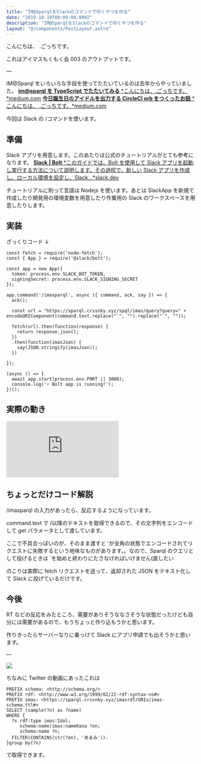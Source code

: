 ```yaml
---
title: "IM@SparqlをSlackのコマンドで叩くやつを作る"
date: "2019-10-19T09:00:00.000Z"
description: "IM@SparqlをSlackのコマンドで叩くやつを作る"
layout: "@/components/PostLayout.astro"
---
```


こんにちは、 .ごっちです。

これはアイマスもくもく会 003 のアウトプットです。

—

IM@Sparql をいろいろな手段を使ってたたいているのは去年からやっていました。
[**im@sparql を TypeScript でたたいてみる**
*こんにちは、.ごっちです。*medium.com](https://medium.com/@gggooottto/im-sparql%E3%82%92typescript%E3%81%A7%E3%81%9F%E3%81%9F%E3%81%84%E3%81%A6%E3%81%BF%E3%82%8B-e4610a827588)
[**今日誕生日のアイドルを出力する CircleCI orb をつくったお話**
*こんにちは、 .ごっちです。*medium.com](https://medium.com/@gggooottto/%E4%BB%8A%E6%97%A5%E8%AA%95%E7%94%9F%E6%97%A5%E3%81%AE%E3%82%A2%E3%82%A4%E3%83%89%E3%83%AB%E3%82%92%E5%87%BA%E5%8A%9B%E3%81%99%E3%82%8Bcircleci-orb%E3%82%92%E3%81%A4%E3%81%8F%E3%81%A3%E3%81%9F%E3%81%8A%E8%A9%B1-fff413118a40)

今回は Slack の /コマンドを使います。

## 準備

Slack アプリを用意します。このあたりは公式のチュートリアルがとても参考になります。
[**Slack | Bolt**
*このガイドでは、Bolt を使用して Slack アプリを起動し実行する方法について説明します。その過程で、新しい Slack アプリを作成し、ローカル環境を設定し、Slack…*slack.dev](https://slack.dev/bolt/ja-jp/tutorial/getting-started)

チュートリアルに則って言語は Nodejs を使います。あとは SlackApp を新規で作成したり開発用の環境変数を用意したり作業用の Slack のワークスペースを用意したりします。

## 実装

ざっくりコード ↓

    const fetch = require('node-fetch');
    const { App } = require('@slack/bolt');

    const app = new App({
      token: process.env.SLACK_BOT_TOKEN,
      signingSecret: process.env.SLACK_SIGNING_SECRET
    });

    app.command('/imasparql', async ({ command, ack, say }) => {
      ack();

      const url = "https://sparql.crssnky.xyz/spql/imas/query?query=" + encodeURIComponent(command.text.replace("`", "").replace("`", ""));

      fetch(url).then(function(response) {
        return response.json();
      })
      .then(function(imasJson) {
        say(JSON.stringify(imasJson));
      })

    });

    (async () => {
      await app.start(process.env.PORT || 3000);
      console.log('⚡️ Bolt app is running!');
    })();

## 実際の動き

<iframe src="https://medium.com/media/2ae35e3645829c32cacfd50d67423204" frameborder=0></iframe>

## ちょっとだけコード解説

/imasparql の入力があったら、反応するようになっています。

command.text で /以降のテキストを取得できるので、その文字列をエンコードして get パラメータとして渡しています。

ここで不具合っぽいのが、そのまま渡すと 'が全角の状態でエンコードされてリクエストに失敗するという地味なものがあります。。なので、Sparql のクエリとして投げるときは `を始めと終わりにたさなければいけません(直したい

のこりは実際に fetch リクエストを送って、返却された JSON をテキスト化して Slack に投げているだけです。

## 今後

RT などの反応をみたところ、需要がありそうななさそうな状態だったけども自分には需要があるので、もうちょっと作り込もうかと思います。

作りきったらサーバーなりに乗っけて Slack にアプリ申請でも出そうかと思います。

—

![](https://cdn-images-1.medium.com/max/4400/1*BGBbLNQ3EwT8NOPUc7M3og.png)

ちなみに Twitter の動画にあったこれは

    PREFIX schema: <http://schema.org/>
    PREFIX rdf: <http://www.w3.org/1999/02/22-rdf-syntax-ns#>
    PREFIX imas: <https://sparql.crssnky.xyz/imasrdf/URIs/imas-schema.ttl#>
    SELECT (sample(?n) as ?name)
    WHERE {
      ?s rdf:type imas:Idol;
         schema:name|imas:nameKana ?on;
         schema:name ?n;
      FILTER(CONTAINS(str(?on), 'あまみ')).
    }group by(?n)

で取得できます。
